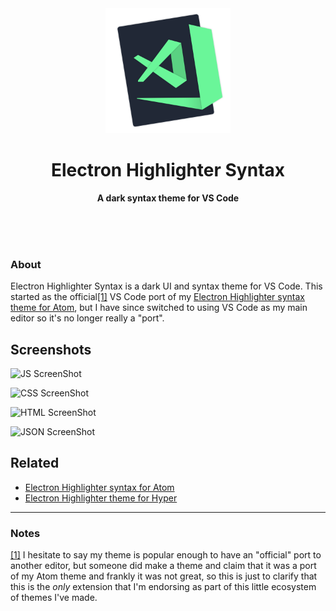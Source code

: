 <div align="center">
  <img src="images/icon.png" width="200" height="200">
	<h1>Electron Highlighter Syntax</h1>
	<p>
		<b>A dark syntax theme for VS Code</b>
	</p>
	<br>
	<br>
	<br>
</div>

### About

Electron Highlighter Syntax is a dark UI and syntax theme for VS Code. This started as the official[[1]](#notes) VS Code port of my [Electron Highlighter syntax theme for Atom](https://github.com/mikemcbride/electron-highlighter-syntax), but I have since switched to using VS Code as my main editor so it's no longer really a "port".

## Screenshots

![JS ScreenShot](https://raw.githubusercontent.com/mikemcbride/vscode-electron-highlighter/master/images/js.png)

![CSS ScreenShot](https://raw.githubusercontent.com/mikemcbride/vscode-electron-highlighter/master/images/css.png)

![HTML ScreenShot](https://raw.githubusercontent.com/mikemcbride/vscode-electron-highlighter/master/images/html.png)

![JSON ScreenShot](https://raw.githubusercontent.com/mikemcbride/vscode-electron-highlighter/master/images/json.png)


## Related

- [Electron Highlighter syntax for Atom](https://github.com/mikemcbride/electron-highlighter-syntax)
- [Electron Highlighter theme for Hyper](https://github.com/mikemcbride/hyper-electron-highlighter)

---

### Notes

[[1]](#about) I hesitate to say my theme is popular enough to have an "official" port to another editor, but someone did make a theme and claim that it was a port of my Atom theme and frankly it was not great, so this is just to clarify that this is the _only_ extension that I'm endorsing as part of this little ecosystem of themes I've made.